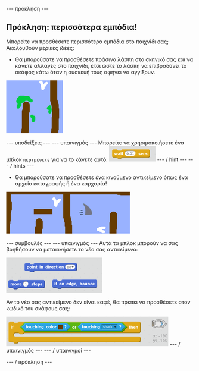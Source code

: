 \--- πρόκληση \---

## Πρόκληση: περισσότερα εμπόδια!

Μπορείτε να προσθέσετε περισσότερα εμπόδια στο παιχνίδι σας; Ακολουθούν μερικές ιδέες:

+ Θα μπορούσατε να προσθέσετε πράσινο λάσπη στο σκηνικό σας και να κάνετε αλλαγές στο παιχνίδι, έτσι ώστε το λάσπη να επιβραδύνει το σκάφος κάτω όταν η συσκευή τους αφήνει να αγγίξουν.

![screenshot](images/boat-algae.png)

\--- υποδείξεις \--- \--- υπαινιγμός \--- Μπορείτε να χρησιμοποιήσετε ένα μπλοκ `περιμένετε` για να το κάνετε αυτό: ![screenshot](images/boat-slime-blocks.png) \--- / hint \--- \--- / hints \---

+ Θα μπορούσατε να προσθέσετε ένα κινούμενο αντικείμενο όπως ένα αρχείο καταγραφής ή ένα καρχαρία!

![screenshot](images/boat-obstacles.png)

\--- συμβουλές \--- \--- υπαινιγμός \--- Αυτά τα μπλοκ μπορούν να σας βοηθήσουν να μετακινήσετε το νέο σας αντικείμενο:

![screenshot](images/boat-moving-blocks.png)

Αν το νέο σας αντικείμενο δεν είναι καφέ, θα πρέπει να προσθέσετε στον κωδικό του σκάφους σας:

![screenshot](images/boat-moving-blocks2.png) \--- / υπαινιγμός \--- \--- / υπαινιγμοί \---

\--- / πρόκληση \---